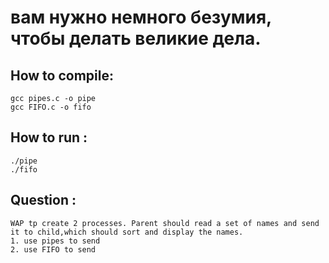 # вам нужно немного безумия, чтобы делать великие дела.
## How to compile:
    gcc pipes.c -o pipe
    gcc FIFO.c -o fifo

## How to run :
    ./pipe
    ./fifo

## Question : 
    WAP tp create 2 processes. Parent should read a set of names and send it to child,which should sort and display the names.
    1. use pipes to send
    2. use FIFO to send

